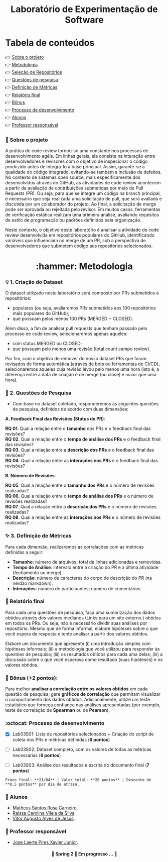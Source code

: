 <h1 align="center">
    <span>Laboratório de Experimentação de Software</span>
</h1>

Tabela de conteúdos
=================
<!--ts-->
   👉 [Sobre o projeto](#page_facing_up-sobre-o-projeto) <br>
   👉 [Metodologia](#----hammer-metodologia) <br>
   👉 [Seleção de Repositórios](#bulb-1-criação-do-dataset) <br>
   👉 [Questões de pesquisa](#dart-2-questões-de-pesquisa) <br>
   👉 [Definição de Métricas](#sparkles-3-definição-de-métricas) <br>
   👉 [Relatório final](#pencil-relatório-final) <br>
   👉 [Bônus](#-bônus-2-pontos) <br>
   👉 [Processo de desenvolvimento](#octocat-processo-de-desenvolvimento) <br>
   👉 [Alunos](#busts_in_silhouette-alunos) <br>
   👉 [Professor responsável](#bust_in_silhouette-professor-responsável) 
<!--te-->

### :page_facing_up: Sobre o projeto

A prática de code review tornou-se uma constante nos processos de desenvolvimento agéis. Em linhas gerais, ela consiste na interação entre desenvolvedores e revisores com o objetivo de inspecionar o código produzido antes de integrá-lo à base principal. Assim, garante-se a qualidade do código integrado, evitando-se também a inclusão de defeitos. No contexto de sistemas open source, mais especificamente dos desenvolvidos através do GitHub, as atividades de code review acontecem a partir da avaliação de contribuições submetidas por meio de Pull Requests (PR). Ou seja, para que se integre um código na branch principal, é necessário que seja realizada uma solicitação de pull, que será avaliada e discutida por um colaborador do projeto. Ao final, a solicitação de merge pode ser aprovada ou rejeitada pelo revisor. Em muitos casos, ferramentas de verificação estática realizam uma primeira análise, avaliando requisitos de estilo de programação ou padrões definidos pela organização.

Neste contexto, o objetivo deste laboratório é analisar a atividade de code review desenvolvida em repositórios populares do GitHub, identificando variáveis que influenciam no merge de um PR, sob a perspectiva de desenvolvedores que submetem código aos repositórios selecionados. 

<h1 align="center">
    <span>:hammer: Metodologia</span>
</h1>

### :bulb: 1. Criação do Dataset

O dataset utilizado neste laboratório será composto por PRs submetidos à repositórios:

- populares (ou seja, avaliaremos PRs submetidos aos 100 repositórios mais populares do GitHub);
- que possuam pelos menos 100 PRs (MERGED + CLOSED).

Além disso, a fim de analisar pull requests que tenham passado pelo processo de code review, selecionaremos apenas aqueles:

- com status MERGED ou CLOSED;
- que possuam pelo menos uma revisão (total count campo review).

Por fim, com o objetivo de remover do nosso dataset PRs que foram revisados de forma automática (através de bots ou ferramentas de CI/CD), selecionaremos aqueles cuja revisão levou pelo menos uma hora (isto é, a diferença entre a data de criação e de merge (ou close) é maior que uma hora).

### :dart: 2. Questões de Pesquisa

- Com base no dataset coletado, responderemos às seguintes questões de pesquisa, definidos de acordo com duas dimensões:

**A. Feedback Final das Revisões (Status do PR)**:

**RQ 01**. Qual a relação entre o **tamanho** dos PRs e o feedback final das revisões? <br>
**RQ 02**. Qual a relação entre o **tempo de análise dos PRs** e o feedback final das revisões? <br>
**RQ 03**. Qual a relação entre a **descrição dos PRs** e o feedback final das revisões? <br> 
**RQ 04**. Qual a relação entre as **interações nos PRs** e o feedback final das revisões?  

**B. Número de Revisões**:

**RQ 05**. Qual a relação entre o **tamanho dos PRs** e o número de revisões realizadas? <br>
**RQ 06**. Qual a relação entre o **tempo de análise dos PRs** e o número de revisões realizadas? <br>
**RQ 07**. Qual a relação entre a **descrição dos PRs** e o número de revisões realizadas? <br> 
**RQ 08**. Qual a relação entre as **interações nos PRs** e o número de revisões realizadas? 

### :sparkles: 3. Definição de Métricas

Para cada dimensão, realizaremos as correlações com as métricas definidas a seguir:

- **Tamanho**: número de arquivos; total de linhas adicionadas e removidas.
- **Tempo de Análise**: intervalo entre a criação do PR e a última atividade (fechamento ou merge).
- **Descrição**: número de caracteres do corpo de descrição do PR (na verdão markdown).
- **Interações**: número de participantes; número de comentários.

### :pencil: Relatório final

Para cada uma questões de pesquisa, faça uma sumarização dos dados obtidos através dos valores medianos (Links para um site externo.) obtidos em todos os PRs. Ou seja, não é necessário dividir suas análises por repositório. Mesmo que de forma informal, elabore hipóteses sobre o que você espera de resposta e tente analisar a partir dos valores obtidos. 

Elabore um documento que apresente (i) uma introdução simples com hipóteses informais; (ii) a metodologia que você utilizou para responder às questões de pesquisa; (iii) os resultados obtidos para cada uma delas; (iii) a discussão sobre o que você esperava como resultado (suas hipóteses) e os valores obtidos.

### 🏁 Bônus (+2 pontos):

Para melhor **analisar a correlação entre os valores obtidos** em cada questão de pesquisa, gere **gráficos de correlação** que permitam visualizar o comportamento dos dados obtidos. Adicionalmente, utilize um teste estatístico que forneça confiança nas análises apresentadas (por exemplo, teste de correlação de **Spearman** ou de **Pearson**).

### :octocat: Processo de desenvolvimento

- [X] Lab03S01:  Lista de repositórios selecionados + Criação do script de coleta dos PRs e métricas definidas (**6 pontos**)

- [ ] Lab03S02: Dataset completo, com os valores de todas as métricas necessárias (**6 pontos**) 

- [ ] Lab03S03: Análise dos resultados e escrita do documento final (**7 pontos**) 

`Prazo final: **21/04** | Valor total: **20 pontos** | Desconto de **0.5 pontos** por dia de atraso.`

### :busts_in_silhouette: Alunos

- <a href="https://github.com/mcarneirobug" target="_blank">Matheus Santos Rosa Carneiro</a>.
- <a href="https://github.com/raissavilela" target="_blank">Raíssa Carolina Vilela da Silva</a>.
- <a href="https://github.com/ovitorj" target="_blank">Vitor Augusto Alves de Jesus</a>.

### :bust_in_silhouette: Professor responsável

- [Jose Laerte Pires Xavier Junior](https://github.com/xavierlaerte).

<h4 align="center"> 
	🚧  Spring 2 🚀 Em progresso ...  🚧
</h4>
